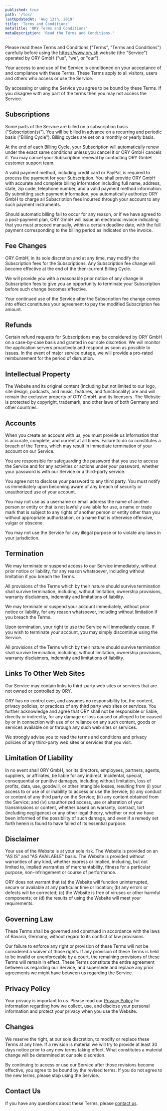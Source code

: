 ```yaml
---
published: true
path: '/tos/'
lastUpdatedAt: 'Aug 12th, 2019'
title: 'Terms and Conditions'
metaTitle: 'ORY Terms and Conditions'
metaDescription: 'Read the Terms and Conditions.'
---
```


Please read these Terms and Conditions ("Terms", "Terms and Conditions")
carefully before using the https://www.ory.sh website (the "Service") operated
by ORY GmbH ("us", "we", or "our").

Your access to and use of the Service is conditioned on your acceptance of and
compliance with these Terms. These Terms apply to all visitors, users and others
who access or use the Service.

By accessing or using the Service you agree to be bound by these Terms. If you
disagree with any part of the terms then you may not access the Service.

## Subscriptions

Some parts of the Service are billed on a subscription basis
("Subscription(s)"). You will be billed in advance on a recurring and periodic
basis ("Billing Cycle"). Billing cycles are set on a monthly or yearly basis.

At the end of each Billing Cycle, your Subscription will automatically renew
under the exact same conditions unless you cancel it or ORY GmbH cancels it. You
may cancel your Subscription renewal by contacting ORY GmbH customer support
team.

A valid payment method, including credit card or PayPal, is required to process
the payment for your Subscription. You shall provide ORY GmbH with accurate and
complete billing information including full name, address, state, zip code,
telephone number, and a valid payment method information. By submitting such
payment information, you automatically authorize ORY GmbH to charge all
Subscription fees incurred through your account to any such payment instruments.

Should automatic billing fail to occur for any reason, or if we have agreed to a
post-payment plan, ORY GmbH will issue an electronic invoice indicating that you
must proceed manually, within a certain deadline date, with the full payment
corresponding to the billing period as indicated on the invoice.

## Fee Changes

ORY GmbH, in its sole discretion and at any time, may modify the Subscription
fees for the Subscriptions. Any Subscription fee change will become effective at
the end of the then-current Billing Cycle.

We will provide you with a reasonable prior notice of any change in Subscription
fees to give you an opportunity to terminate your Subscription before such
change becomes effective.

Your continued use of the Service after the Subscription fee change comes into
effect constitutes your agreement to pay the modified Subscription fee amount.

## Refunds

Certain refund requests for Subscriptions may be considered by ORY GmbH on a
case-by-case basis and granted in our sole discretion. We will monitor the
application servers proactively and respond as soon as possible to issues. In
the event of major service outage, we will provide a pro-rated reimbursement for
the period of disruption.

## Intellectual Property

The Website and its original content (including but not limited to our logo,
site design, podcasts, and music, features, and functionality) are and will
remain the exclusive property of ORY GmbH. and its licensors. The Website is
protected by copyright, trademark, and other laws of both Germany and other
countries.

## Accounts

When you create an account with us, you must provide us information that is
accurate, complete, and current at all times. Failure to do so constitutes a
breach of the Terms, which may result in immediate termination of your account
on our Service.

You are responsible for safeguarding the password that you use to access the
Service and for any activities or actions under your password, whether your
password is with our Service or a third-party service.

You agree not to disclose your password to any third party. You must notify us
immediately upon becoming aware of any breach of security or unauthorized use of
your account.

You may not use as a username or email address the name of another person or
entity or that is not lawfully available for use, a name or trade mark that is
subject to any rights of another person or entity other than you without
appropriate authorization, or a name that is otherwise offensive, vulgar or
obscene.

You may not use the Service for any illegal purpose or to violate any laws in
your jurisdiction.

## Termination

We may terminate or suspend access to our Service immediately, without prior
notice or liability, for any reason whatsoever, including without limitation if
you breach the Terms.

All provisions of the Terms which by their nature should survive termination
shall survive termination, including, without limitation, ownership provisions,
warranty disclaimers, indemnity and limitations of liability.

We may terminate or suspend your account immediately, without prior notice or
liability, for any reason whatsoever, including without limitation if you breach
the Terms.

Upon termination, your right to use the Service will immediately cease. If you
wish to terminate your account, you may simply discontinue using the Service.

All provisions of the Terms which by their nature should survive termination
shall survive termination, including, without limitation, ownership provisions,
warranty disclaimers, indemnity and limitations of liability.

## Links To Other Web Sites

Our Service may contain links to third-party web sites or services that are not
owned or controlled by ORY.

ORY has no control over, and assumes no responsibility for, the content, privacy
policies, or practices of any third party web sites or services. You further
acknowledge and agree that ORY shall not be responsible or liable, directly or
indirectly, for any damage or loss caused or alleged to be caused by or in
connection with use of or reliance on any such content, goods or services
available on or through any such web sites or services.

We strongly advise you to read the terms and conditions and privacy policies of
any third-party web sites or services that you visit.

## Limitation Of Liability

In no event shall ORY GmbH, nor its directors, employees, partners, agents,
suppliers, or affiliates, be liable for any indirect, incidental, special,
consequential or punitive damages, including without limitation, loss of
profits, data, use, goodwill, or other intangible losses, resulting from (i)
your access to or use of or inability to access or use the Service; (ii) any
conduct or content of any third party on the Service; (iii) any content obtained
from the Service; and (iv) unauthorized access, use or alteration of your
transmissions or content, whether based on warranty, contract, tort (including
negligence) or any other legal theory, whether or not we have been informed of
the possibility of such damage, and even if a remedy set forth herein is found
to have failed of its essential purpose.

## Disclaimer

Your use of the Website is at your sole risk. The Website is provided on an "AS
IS" and "AS AVAILABLE" basis. The Website is provided without warranties of any
kind, whether express or implied, including, but not limited to, implied
warranties of merchantability, fitness for a particular purpose,
non-infringement or course of performance.

ORY does not warrant that (a) the Website will function uninterrupted, secure or
available at any particular time or location; (b) any errors or defects will be
corrected; (c) the Website is free of viruses or other harmful components; or
(d) the results of using the Website will meet your requirements.

## Governing Law

These Terms shall be governed and construed in accordance with the laws of
Bavaria, Germany, without regard to its conflict of law provisions.

Our failure to enforce any right or provision of these Terms will not be
considered a waiver of those rights. If any provision of these Terms is held to
be invalid or unenforceable by a court, the remaining provisions of these Terms
will remain in effect. These Terms constitute the entire agreement between us
regarding our Service, and supersede and replace any prior agreements we might
have between us regarding the Service.

## Privacy Policy

Your privacy is important to us. Please read our [Privacy Policy](/privacy) for
information regarding how we collect, use, and disclose your personal
information and protect your privacy when you use the Website.

## Changes

We reserve the right, at our sole discretion, to modify or replace these Terms
at any time. If a revision is material we will try to provide at least 30 days
notice prior to any new terms taking effect. What constitutes a material change
will be determined at our sole discretion.

By continuing to access or use our Service after those revisions become
effective, you agree to be bound by the revised terms. If you do not agree to
the new terms, please stop using the Service.

## Contact Us

If you have any questions about these Terms, please
[contact us](mailto:hi@ory.sh).
